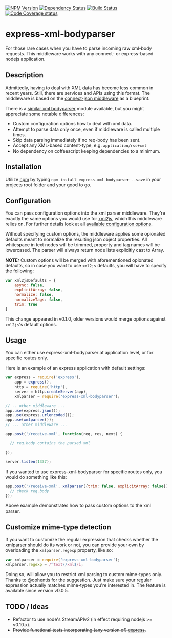 [![NPM Version][npm-image]][npm-url]
[![Dependency Status][deps-image]][deps-url]
[![Build Status][ci-image]][ci-url]
[![Code Coverage status][codecov-image]][codecov-url]

# express-xml-bodyparser

For those rare cases when you have to parse incoming raw xml-body requests. This middleware works with any connect- or express-based nodejs application. 

## Description

Admittedly, having to deal with XML data has become less common in recent years. Still, there are services and APIs using this format. The middleware is based on the [connect-json middleware](http://www.senchalabs.org/connect/json.html) as a blueprint.

There is a [similar xml bodyparser](https://github.com/falsecz/connect-xml-bodyparser) module available, but you might appreciate some notable differences:

* Custom configuration options how to deal with xml data.
* Attempt to parse data only once, even if middleware is called multiple times.
* Skip data parsing immediately if no req-body has been sent.
* Accept any XML-based content-type, e.g. `application/rss+xml`
* No dependency on coffeescript keeping dependencies to a minimum.

## Installation 

Utilize [npm](http://npmjs.org/) by typing `npm install express-xml-bodyparser --save` in your projects root folder and your good to go. 

## Configuration 

You can pass configuration options into the xml parser middleware. They're exactly the same options you would use for [xml2js](https://github.com/Leonidas-from-XIV/node-xml2js), which this middleware relies on. For further details look at all [available configuration options](https://github.com/Leonidas-from-XIV/node-xml2js#options).

Without specifying custom options, the middleware applies some opionated defaults meant to normalize the resulting json object properties. All whitespace in text nodes will be trimmed, property and tag names will be lowercased. The parser will always return node lists explicitly cast to Array.

**NOTE:** Custom options will be merged with aforementioned opionated defaults, so in case you want to use `xml2js` defaults, you will have to specify the following:

````javascript
var xml2jsDefaults = {
    async: false,
    explicitArray: false,
    normalize: false,
    normalizeTags: false,
    trim: true
}
````

This change appeared in v0.1.0, older versions would merge options against `xml2js`'s default options.

## Usage 

You can either use express-xml-bodyparser at application level, or for specific routes only. 

Here is an example of an express application with default settings:

````javascript
var express = require('express'),
    app = express(),
    http = require('http'),
    server = http.createServer(app),
    xmlparser = require('express-xml-bodyparser');

// .. other middleware ... 
app.use(express.json());
app.use(express.urlencoded());
app.use(xmlparser());
// ... other middleware ... 

app.post('/receive-xml', function(req, res, next) {

  // req.body contains the parsed xml

});

server.listen(1337);

````

If you wanted to use express-xml-bodyparser for specific routes only, you would do something like this:

````javascript
app.post('/receive-xml', xmlparser({trim: false, explicitArray: false}), function(req, res, next) {
  // check req.body  
});
````

Above example demonstrates how to pass custom options to the xml parser. 

## Customize mime-type detection

If you want to customize the regular expression that checks whether the xmlparser should do its work or not, 
you can provide your own by overloading the `xmlparser.regexp` property, like so: 

````javascript
var xmlparser = require('express-xml-bodyparser');
xmlparser.regexp = /^text\/xml$/i;
````

Doing so, will allow you to restrict xml parsing to custom mime-types only. Thanks to @ophentis for the suggestion.
Just make sure your regular expression actually matches mime-types you're interested in.
The feature is available since version v0.0.5.

## TODO / Ideas

* Refactor to use node's StreamAPIv2 (in effect requiring nodejs >= v0.10.x).
* ~~Provide functional tests incorporating (any version of) [express](http://expressjs.com/).~~

[npm-image]:https://img.shields.io/npm/v/express-xml-bodyparser.svg?style=flat
[npm-url]:https://www.npmjs.com/package/express-xml-bodyparser
[deps-image]:https://david-dm.org/macedigital/express-xml-bodyparser.svg
[deps-url]:https://david-dm.org/macedigital/express-xml-bodyparser
[ci-image]: https://travis-ci.org/macedigital/express-xml-bodyparser.svg?style=flat
[ci-url]: https://travis-ci.org/macedigital/express-xml-bodyparser
[codecov-image]:https://img.shields.io/codecov/c/github/macedigital/express-xml-bodyparser.svg?style=flat
[codecov-url]:https://codecov.io/github/macedigital/express-xml-bodyparser
